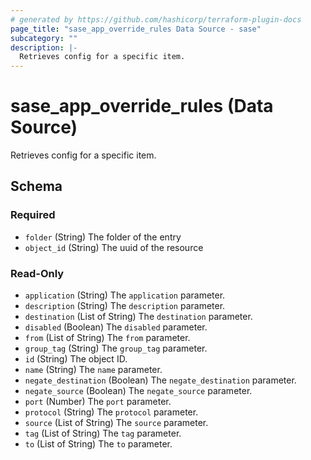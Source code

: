 ```yaml
---
# generated by https://github.com/hashicorp/terraform-plugin-docs
page_title: "sase_app_override_rules Data Source - sase"
subcategory: ""
description: |-
  Retrieves config for a specific item.
---
```


# sase_app_override_rules (Data Source)

Retrieves config for a specific item.



<!-- schema generated by tfplugindocs -->
## Schema

### Required

- `folder` (String) The folder of the entry
- `object_id` (String) The uuid of the resource

### Read-Only

- `application` (String) The `application` parameter.
- `description` (String) The `description` parameter.
- `destination` (List of String) The `destination` parameter.
- `disabled` (Boolean) The `disabled` parameter.
- `from` (List of String) The `from` parameter.
- `group_tag` (String) The `group_tag` parameter.
- `id` (String) The object ID.
- `name` (String) The `name` parameter.
- `negate_destination` (Boolean) The `negate_destination` parameter.
- `negate_source` (Boolean) The `negate_source` parameter.
- `port` (Number) The `port` parameter.
- `protocol` (String) The `protocol` parameter.
- `source` (List of String) The `source` parameter.
- `tag` (List of String) The `tag` parameter.
- `to` (List of String) The `to` parameter.


